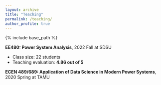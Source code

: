 ```yaml
---
layout: archive
title: "Teaching"
permalink: /teaching/
author_profile: true
---
```


{% include base_path %}


**EE480: Power System Analysis**, 2022 Fall at SDSU
* Class size: 22 students
* Teaching evaluation: **4.86 out of 5**

**ECEN 489/689: Application of Data Science in Modern Power Systems**, 2020 Spring at TAMU

